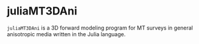# juliaMT3DAni
`juliaMT3DAni` is a 3D forward modeling program for MT surveys in general anisotropic media written in the Julia language.
